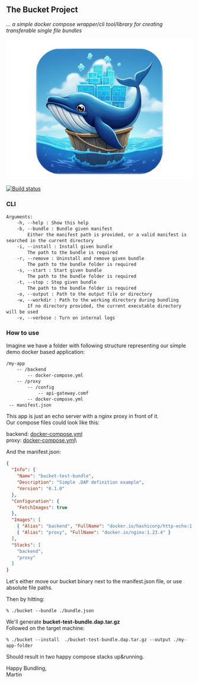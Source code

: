 ## The Bucket Project

 *... a simple docker compose wrapper/cli tool/library for creating transferable single file bundles*

![logo](https://github.com/martinstanek/bucket/blob/develop/misc/logo.png?raw=true)

[![Build status](https://awitec.visualstudio.com/Awitec/_apis/build/status/bucket)](https://awitec.visualstudio.com/Awitec/_build/latest?definitionId=51)

### CLI

```
Arguments:
    -h, --help : Show this help
    -b, --bundle : Bundle given manifest
        Either the manifest path is provided, or a valid manifest is searched in the current directory
    -i, --install : Install given bundle
        The path to the bundle is required
    -r, --remove : Uninstall and remove given bundle
        The path to the bundle folder is required
    -s, --start : Start given bundle
        The path to the bundle folder is required
    -t, --stop : Stop given bundle
        The path to the bundle folder is required
    -o, --output : Path to the output file or directory
    -w, --workdir : Path to the working directory during bundling
        If no directory provided, the current executable directory will be used
    -v, --verbose : Turn on internal logs
```
### How to use

Imagine we have a folder with following structure representing our simple demo docker based application:

```
/my-app
    -- /backend
        -- docker-compose.yml        
    -- /proxy
        -- /config
            -- api-gateway.comf
        -- docker-compose.yml
 -- manifest.json 
```
This app is just an echo server with a nginx proxy in front of it.\
Our compose files could look like this:

backend: [docker-compose.yml](https://github.com/martinstanek/bucket/blob/develop/tst/Bucket.Tests/Bundle/backend/docker-compose.yml)\
proxy: [docker-compose.yml](https://github.com/martinstanek/bucket/blob/develop/tst/Bucket.Tests/Bundle/proxy/docker-compose.yml)\

And the manifest.json:

```json
{
  "Info": {
    "Name": "bucket-test-bundle",
    "Description": "Simple .DAP definition example",
    "Version": "0.1.0"
  },
  "Configuration": {
    "FetchImages": true
  },
  "Images": [
    { "Alias": "backend", "FullName": "docker.io/hashicorp/http-echo:1.0" },
    { "Alias": "proxy", "FullName": "docker.io/nginx:1.23.4" }
  ],
  "Stacks": [
    "backend",
    "proxy"
  ]
}
```

Let's either move our bucket binary next to the manifest.json file, or use absolute file paths.

Then by hitting: 

```
% ./bucket --bundle ./bundle.json
```

We'll generate **bucket-test-bundle.dap.tar.gz**\
Followed on the target machine:

```
% ./bucket --install  ./bucket-test-bundle.dap.tar.gz --output ./my-app-folder
```

Should result in two happy compose stacks up&running.

Happy Bundling,\
Martin